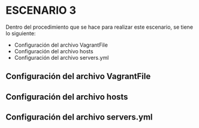 # ESCENARIO 3

Dentro del procedimiento que se hace para realizar este escenario, se tiene lo siguiente:

- Configuración del archivo VagrantFile
- Configuración del archivo hosts
- Configuración del archivo servers.yml
  
 ## Configuración del archivo VagrantFile
 
 
 [Imagen1]: https://github.com/RicNuva18/DistribuitedWebApp/blob/master/AnsibleWebServer.png
 
 ## Configuración del archivo hosts
 
 
 
 ## Configuración del archivo servers.yml
 
 
 
 
